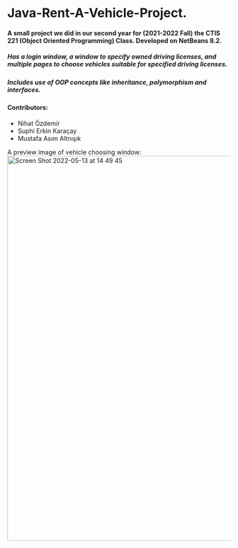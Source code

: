 # Java-Rent-A-Vehicle-Project.
#### A small project we did in our second year for (2021-2022 Fall) the CTIS 221 (Object Oriented Programming) Class. Developed on NetBeans 8.2.
##### Has a login window, a window to specify owned driving licenses, and multiple pages to choose vehicles suitable for specified driving licenses.
##### Includes use of OOP concepts like inheritance, polymorphism and interfaces.

#### Contributors:
* Nihat Özdemir
* Suphi Erkin Karaçay
* Mustafa Asım Altnışık

A preview image of vehicle choosing window:
<img width="870" alt="Screen Shot 2022-05-13 at 14 49 45" src="https://user-images.githubusercontent.com/75497951/168277549-5854830f-bd7c-48e1-b268-e9ea9f11f464.png">
